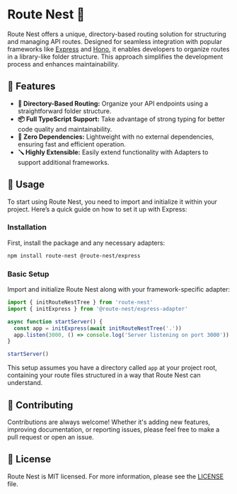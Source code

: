 # Route Nest 🐉

Route Nest offers a unique, directory-based routing solution for structuring and
managing API routes. Designed for seamless integration with popular frameworks
like [Express](https://expressjs.com/) and [Hono](https://honojs.dev/), it
enables developers to organize routes in a library-like folder structure. This
approach simplifies the development process and enhances maintainability.

## 🌟 Features

- **📁 Directory-Based Routing:** Organize your API endpoints using a
  straightforward folder structure.
- **📦 Full TypeScript Support:** Take advantage of strong typing for better
  code quality and maintainability.
- **🧰 Zero Dependencies:** Lightweight with no external dependencies, ensuring
  fast and efficient operation.
- **🪛 Highly Extensible:** Easily extend functionality with Adapters to support
  additional frameworks.

## 📖 Usage

To start using Route Nest, you need to import and initialize it within your
project. Here’s a quick guide on how to set it up with Express:

### Installation

First, install the package and any necessary adapters:

```bash
npm install route-nest @route-nest/express
```

### Basic Setup

Import and initialize Route Nest along with your framework-specific adapter:

```typescript
import { initRouteNestTree } from 'route-nest'
import { initExpress } from '@route-nest/express-adapter'

async function startServer() {
  const app = initExpress(await initRouteNestTree('.'))
  app.listen(3000, () => console.log('Server listening on port 3000'))
}

startServer()
```

This setup assumes you have a directory called `app` at your project root,
containing your route files structured in a way that Route Nest can understand.

## 🤝 Contributing

Contributions are always welcome! Whether it's adding new features, improving
documentation, or reporting issues, please feel free to make a pull request or
open an issue.

## 📄 License

Route Nest is MIT licensed. For more information, please see the
[LICENSE](LICENSE.md) file.
